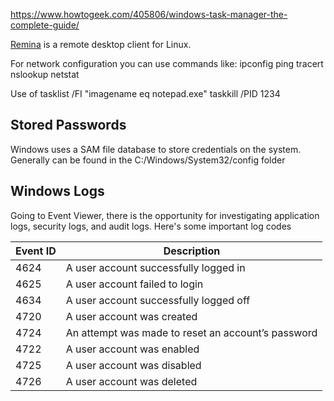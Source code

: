 https://www.howtogeek.com/405806/windows-task-manager-the-complete-guide/
     

[Remina](https://remmina.org/) is a remote desktop client for Linux. 

For network configuration you can use commands like:
ipconfig
ping
tracert
nslookup
netstat

Use of 
tasklist /FI "imagename eq notepad.exe"
taskkill /PID 1234


## Stored Passwords
Windows uses a SAM file database to store credentials on the system. Generally can be found in the C:/Windows/System32/config folder

## Windows Logs
Going to Event Viewer, there is the opportunity for investigating application logs, security logs, and audit logs. Here's some important log codes

| Event ID | Description |
|----------|-------------|
| 4624     | A user account successfully logged in |
| 4625     | A user account failed to login |
| 4634     | A user account successfully logged off |
| 4720     | A user account was created |
| 4724     | An attempt was made to reset an account’s password |
| 4722     | A user account was enabled |
| 4725     | A user account was disabled |
| 4726     | A user account was deleted |
